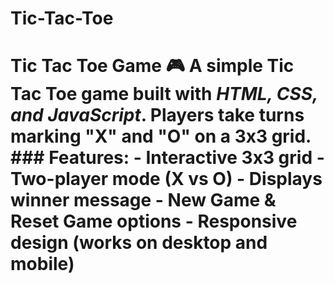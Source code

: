 # Tic-Tac-Toe
# Tic Tac Toe Game 🎮  A simple Tic Tac Toe game built with *HTML, CSS, and JavaScript*.   Players take turns marking "X" and "O" on a 3x3 grid.   ### Features: - Interactive 3x3 grid - Two-player mode (X vs O) - Displays winner message - New Game &amp; Reset Game options - Responsive design (works on desktop and mobile) 
